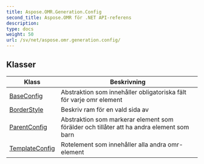 ```yaml
---
title: Aspose.OMR.Generation.Config
second_title: Aspose.OMR för .NET API-referens
description: 
type: docs
weight: 50
url: /sv/net/aspose.omr.generation.config/
---
```



## Klasser

| Klass | Beskrivning |
| --- | --- |
| [BaseConfig](./baseconfig/) | Abstraktion som innehåller obligatoriska fält för varje omr element |
| [BorderStyle](./borderstyle/) | Beskriv ram för en vald sida av |
| [ParentConfig](./parentconfig/) | Abstraktion som markerar element som förälder och tillåter att ha andra element som barn |
| [TemplateConfig](./templateconfig/) | Rotelement som innehåller alla andra omr-element |


